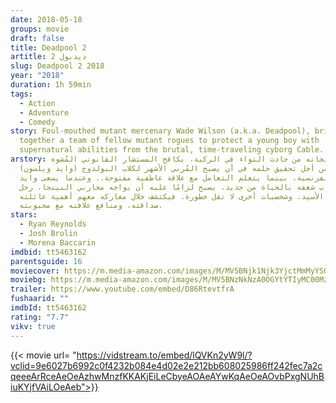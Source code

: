 ```yaml
---
date: 2018-05-18
groups: movie
draft: false
title: Deadpool 2
artitle: ديدبول 2
slug: Deadpool 2 2018
year: "2018"
duration: 1h 59min
tags:
  - Action
  - Adventure
  - Comedy
story: Foul-mouthed mutant mercenary Wade Wilson (a.k.a. Deadpool), brings
  together a team of fellow mutant rogues to protect a young boy with
  supernatural abilities from the brutal, time-traveling cyborg Cable.
arstory: بعد نجاته من حادث التواء في الركبة، يكافح المستشار القانوني المُشوه
  (وايد ويلسون) من أجل تحقيق حلمه في أن يصبح المُربي الأشهر لكلاب البولدوج
  الفرنسية، بينما يتعلم التعامل مع علاقة عاطفية مفتوحة.. وعندما يسعى وايد
  لاكتساب شغفه بالحياة من جديد، يصبح لزامًا عليه أن يواجه محاربي النينجا، رجل
  معدن الأسيد، وشخصيات أخرى لا تقل خطورة. فيكتشف خلال معاركه معهم أهمية عائلته،
  صداقته، ومنافع علاقته مع محبوبته.
stars:
  - Ryan Reynolds
  - Josh Brolin
  - Morena Baccarin
imdbid: tt5463162
parentsguide: 16
moviecover: https://m.media-amazon.com/images/M/MV5BNjk1Njk3YjctMmMyYS00Y2I4LThhMzktN2U0MTMyZTFlYWQ5XkEyXkFqcGdeQXVyODM2ODEzMDA@._V1_UY268_CR43,0,182,268_AL_.jpg
moviebg: https://m.media-amazon.com/images/M/MV5BNzNkNzA0OGYtYTIyMC00MzhjLWIwOTMtMmYyNDk1YjYzZmI5XkEyXkFqcGdeQXVyNjQ5ODc5MjY@._V1_.jpg
trailer: https://www.youtube.com/embed/D86RtevtfrA
fushaarid: ""
imdbId: tt5463162
rating: "7.7"
vikv: true
---
```


{{< movie url= "https://vidstream.to/embed/lQVKn2yW9l/?vclid=9e6027b6992c0f4232b084e4d02e2e212bb608025986ff242fec7a2cqeeeArRceAeOeAzhwMnzfKKAKjEiLeCbyeAOAeAYwKqAeOeAOvbPxgNUhBiuKYjfVAiLOeAeb">}}
